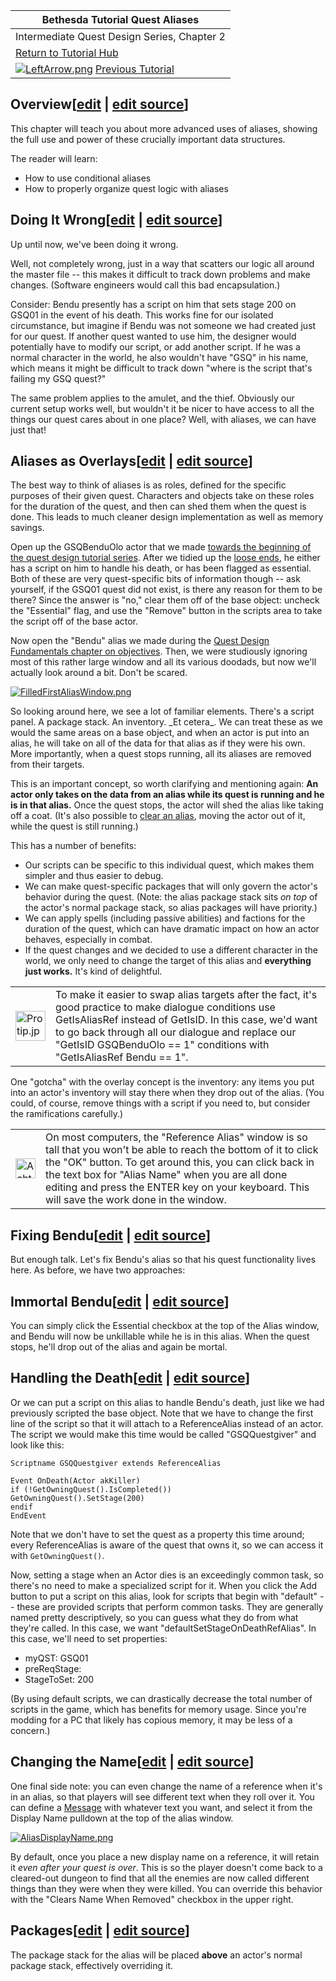 | Bethesda Tutorial Quest Aliases |
| --- |
| Intermediate Quest Design Series, Chapter 2 |
| [Return to Tutorial Hub](https://ck.uesp.net/wiki/Category:Tutorials "Category:Tutorials") |
| [![LeftArrow.png](https://ck.uesp.net/w/images/9/97/LeftArrow.png)](https://ck.uesp.net/wiki/Bethesda_Tutorial_Packages "Bethesda Tutorial Packages") [Previous Tutorial](https://ck.uesp.net/wiki/Bethesda_Tutorial_Packages "Bethesda Tutorial Packages") | [Next Tutorial](https://ck.uesp.net/wiki/Bethesda_Tutorial_Advanced_Dialogue "Bethesda Tutorial Advanced Dialogue")[![RightArrow.png](https://ck.uesp.net/w/images/c/cc/RightArrow.png)](https://ck.uesp.net/wiki/Bethesda_Tutorial_Advanced_Dialogue "Bethesda Tutorial Advanced Dialogue") |

## Overview\[[edit](https://ck.uesp.net/w/index.php?title=Bethesda_Tutorial_Quest_Aliases&veaction=edit&section=1 "Edit section: Overview") | [edit source](https://ck.uesp.net/w/index.php?title=Bethesda_Tutorial_Quest_Aliases&action=edit&section=1 "Edit section: Overview")\]

This chapter will teach you about more advanced uses of aliases, showing the full use and power of these crucially important data structures.

The reader will learn:

-   How to use conditional aliases
-   How to properly organize quest logic with aliases

## Doing It Wrong\[[edit](https://ck.uesp.net/w/index.php?title=Bethesda_Tutorial_Quest_Aliases&veaction=edit&section=2 "Edit section: Doing It Wrong") | [edit source](https://ck.uesp.net/w/index.php?title=Bethesda_Tutorial_Quest_Aliases&action=edit&section=2 "Edit section: Doing It Wrong")\]

Up until now, we've been doing it wrong.

Well, not completely wrong, just in a way that scatters our logic all around the master file -- this makes it difficult to track down problems and make changes. (Software engineers would call this bad encapsulation.)

Consider: Bendu presently has a script on him that sets stage 200 on GSQ01 in the event of his death. This works fine for our isolated circumstance, but imagine if Bendu was not someone we had created just for our quest. If another quest wanted to use him, the designer would potentially have to modify our script, or add another script. If he was a normal character in the world, he also wouldn't have "GSQ" in his name, which means it might be difficult to track down "where is the script that's failing my GSQ quest?"

The same problem applies to the amulet, and the thief. Obviously our current setup works well, but wouldn't it be nicer to have access to all the things our quest cares about in one place? Well, with aliases, we can have just that!

## Aliases as Overlays\[[edit](https://ck.uesp.net/w/index.php?title=Bethesda_Tutorial_Quest_Aliases&veaction=edit&section=3 "Edit section: Aliases as Overlays") | [edit source](https://ck.uesp.net/w/index.php?title=Bethesda_Tutorial_Quest_Aliases&action=edit&section=3 "Edit section: Aliases as Overlays")\]

The best way to think of aliases is as roles, defined for the specific purposes of their given quest. Characters and objects take on these roles for the duration of the quest, and then can shed them when the quest is done. This leads to much cleaner design implementation as well as memory savings.

Open up the GSQBenduOlo actor that we made [towards the beginning of the quest design tutorial series](https://ck.uesp.net/wiki/Bethesda_Tutorial_Creating_an_Actor "Bethesda Tutorial Creating an Actor"). After we tidied up the [loose ends](https://ck.uesp.net/wiki/Bethesda_Tutorial_Quest_Loose_Ends "Bethesda Tutorial Quest Loose Ends"), he either has a script on him to handle his death, or has been flagged as essential. Both of these are very quest-specific bits of information though -- ask yourself, if the GSQ01 quest did not exist, is there any reason for them to be there? Since the answer is "no," clear them off of the base object: uncheck the "Essential" flag, and use the "Remove" button in the scripts area to take the script off of the base actor.

Now open the "Bendu" alias we made during the [Quest Design Fundamentals chapter on objectives](https://ck.uesp.net/wiki/Bethesda_Tutorial_Quest_Objectives "Bethesda Tutorial Quest Objectives"). Then, we were studiously ignoring most of this rather large window and all its various doodads, but now we'll actually look around a bit. Don't be scared.

[![FilledFirstAliasWindow.png](https://ck.uesp.net/w/images/thumb/8/8d/FilledFirstAliasWindow.png/600px-FilledFirstAliasWindow.png)](https://ck.uesp.net/wiki/File:FilledFirstAliasWindow.png)

So looking around here, we see a lot of familiar elements. There's a script panel. A package stack. An inventory. \_Et cetera\_. We can treat these as we would the same areas on a base object, and when an actor is put into an alias, he will take on all of the data for that alias as if they were his own. More importantly, when a quest stops running, all its aliases are removed from their targets.

This is an important concept, so worth clarifying and mentioning again: **An actor only takes on the data from an alias while its quest is running and he is in that alias.** Once the quest stops, the actor will shed the alias like taking off a coat. (It's also possible to [clear an alias](https://ck.uesp.net/wiki/Clear_-_ReferenceAlias "Clear - ReferenceAlias"), moving the actor out of it, while the quest is still running.)

This has a number of benefits:

-   Our scripts can be specific to this individual quest, which makes them simpler and thus easier to debug.
-   We can make quest-specific packages that will only govern the actor's behavior during the quest. (Note: the alias package stack sits _on top_ of the actor's normal package stack, so alias packages will have priority.)
-   We can apply spells (including passive abilities) and factions for the duration of the quest, which can have dramatic impact on how an actor behaves, especially in combat.
-   If the quest changes and we decided to use a different character in the world, we only need to change the target of this alias and **everything just works.** It's kind of delightful.

<table><tbody><tr><td><a href="https://ck.uesp.net/wiki/File:Protip.jpg"><img alt="Protip.jpg" src="https://ck.uesp.net/w/images/thumb/6/6a/Protip.jpg/48px-Protip.jpg" decoding="async" width="48" height="48" srcset="https://ck.uesp.net/w/images/6/6a/Protip.jpg 1.5x"></a></td><td>To make it easier to swap alias targets after the fact, it's good practice to make dialogue conditions use GetIsAliasRef instead of GetIsID. In this case, we'd want to go back through all our dialogue and replace our "GetIsID GSQBenduOlo == 1" conditions with "GetIsAliasRef Bendu == 1".</td></tr></tbody></table>

One "gotcha" with the overlay concept is the inventory: any items you put into an actor's inventory will stay there when they drop out of the alias. (You could, of course, remove things with a script if you need to, but consider the ramifications carefully.)

<table><tbody><tr><td><a href="https://ck.uesp.net/wiki/File:Achtung.png"><img alt="Achtung.png" src="https://ck.uesp.net/w/images/f/f0/Achtung.png" decoding="async" width="32" height="32"></a></td><td>On most computers, the "Reference Alias" window is so tall that you won't be able to reach the bottom of it to click the "OK" button. To get around this, you can click back in the text box for "Alias Name" when you are all done editing and press the ENTER key on your keyboard. This will save the work done in the window.</td></tr></tbody></table>

## Fixing Bendu\[[edit](https://ck.uesp.net/w/index.php?title=Bethesda_Tutorial_Quest_Aliases&veaction=edit&section=4 "Edit section: Fixing Bendu") | [edit source](https://ck.uesp.net/w/index.php?title=Bethesda_Tutorial_Quest_Aliases&action=edit&section=4 "Edit section: Fixing Bendu")\]

But enough talk. Let's fix Bendu's alias so that his quest functionality lives here. As before, we have two approaches:

## Immortal Bendu\[[edit](https://ck.uesp.net/w/index.php?title=Bethesda_Tutorial_Quest_Aliases&veaction=edit&section=5 "Edit section: Immortal Bendu") | [edit source](https://ck.uesp.net/w/index.php?title=Bethesda_Tutorial_Quest_Aliases&action=edit&section=5 "Edit section: Immortal Bendu")\]

You can simply click the Essential checkbox at the top of the Alias window, and Bendu will now be unkillable while he is in this alias. When the quest stops, he'll drop out of the alias and again be mortal.

## Handling the Death\[[edit](https://ck.uesp.net/w/index.php?title=Bethesda_Tutorial_Quest_Aliases&veaction=edit&section=6 "Edit section: Handling the Death") | [edit source](https://ck.uesp.net/w/index.php?title=Bethesda_Tutorial_Quest_Aliases&action=edit&section=6 "Edit section: Handling the Death")\]

Or we can put a script on this alias to handle Bendu's death, just like we had previously scripted the base object. Note that we have to change the first line of the script so that it will attach to a ReferenceAlias instead of an actor. The script we would make this time would be called "GSQQuestgiver" and look like this:

```
Scriptname GSQQuestgiver extends ReferenceAlias

Event OnDeath(Actor akKiller)
if (!GetOwningQuest().IsCompleted())
GetOwningQuest().SetStage(200)
endif
EndEvent
```

Note that we don't have to set the quest as a property this time around; every ReferenceAlias is aware of the quest that owns it, so we can access it with `GetOwningQuest()`.

Now, setting a stage when an Actor dies is an exceedingly common task, so there's no need to make a specialized script for it. When you click the Add button to put a script on this alias, look for scripts that begin with "default" -- these are provided scripts that perform common tasks. They are generally named pretty descriptively, so you can guess what they do from what they're called. In this case, we want "defaultSetStageOnDeathRefAlias". In this case, we'll need to set properties:

-   myQST: GSQ01
-   preReqStage: <leave blank>
-   StageToSet: 200

(By using default scripts, we can drastically decrease the total number of scripts in the game, which has benefits for memory usage. Since you're modding for a PC that likely has copious memory, it may be less of a concern.)

## Changing the Name\[[edit](https://ck.uesp.net/w/index.php?title=Bethesda_Tutorial_Quest_Aliases&veaction=edit&section=7 "Edit section: Changing the Name") | [edit source](https://ck.uesp.net/w/index.php?title=Bethesda_Tutorial_Quest_Aliases&action=edit&section=7 "Edit section: Changing the Name")\]

One final side note: you can even change the name of a reference when it's in an alias, so that players will see different text when they roll over it. You can define a [Message](https://ck.uesp.net/wiki/Message "Message") with whatever text you want, and select it from the Display Name pulldown at the top of the alias window.

[![AliasDisplayName.png](https://ck.uesp.net/w/images/b/bf/AliasDisplayName.png)](https://ck.uesp.net/wiki/File:AliasDisplayName.png)

By default, once you place a new display name on a reference, it will retain it _even after your quest is over_. This is so the player doesn't come back to a cleared-out dungeon to find that all the enemies are now called different things than they were when they were killed. You can override this behavior with the "Clears Name When Removed" checkbox in the upper right.

## Packages\[[edit](https://ck.uesp.net/w/index.php?title=Bethesda_Tutorial_Quest_Aliases&veaction=edit&section=8 "Edit section: Packages") | [edit source](https://ck.uesp.net/w/index.php?title=Bethesda_Tutorial_Quest_Aliases&action=edit&section=8 "Edit section: Packages")\]

The package stack for the alias will be placed **above** an actor's normal package stack, effectively overriding it.